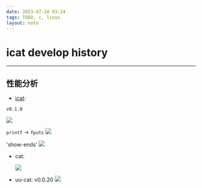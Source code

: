 ```yaml
---
date: 2023-07-28 03:24
tags: TODO, c, linux
layout: note
---
```


# icat develop history

---

## 性能分析

- [icat](https://github.com/colorsakura/icat):

`v0.1.0`

![](icat%20v0.1.0.png)

`printf` -> `fputs`
![](Pasted%20image%2020230729205214%201.png)

'show-ends'
![](Pasted%20image%2020230730020615%201.png)

- cat:

  ![](cat%20strace.png)

- uu-cat:
  v0.0.20
  ![](Pasted%20image%2020230729211315%201.png)
